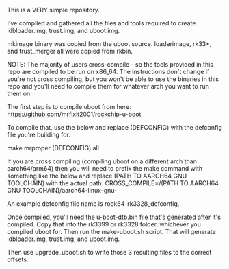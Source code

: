 This is a VERY simple repository.

I've compiled and gathered all the files and tools required to create idbloader.img, trust.img, and uboot.img.

mkimage binary was copied from the uboot source.
loaderimage, rk33*, and trust_merger all were copied from rkbin.

NOTE: The majority of users cross-compile - so the tools provided in this repo are compiled to be run on x86_64. The instructions don't change if you're not cross compiling, but you won't be able to use the binaries in this repo and you'll need to compile them for whatever arch you want to run them on. 

The first step is to compile uboot from here:
 https://github.com/mrfixit2001/rockchip-u-boot

To compile that, use the below and replace (DEFCONFIG) with the defconfig file you're building for.
 
 make mrproper (DEFCONFIG) all

If you are cross compiling (compiling uboot on a different arch than aarch64/arm64) then you will need to prefix the make command with something like the below and replace (PATH TO AARCH64 GNU TOOLCHAIN) with the actual path:
CROSS_COMPILE=/(PATH TO AARCH64 GNU TOOLCHAIN)/aarch64-linux-gnu-

An example defconfig file name is rock64-rk3328_defconfig.

Once compiled, you'll need the u-boot-dtb.bin file that's generated after it's compiled. Copy that into the rk3399 or rk3328 folder, whichever you compiled uboot for. Then run the make-uboot.sh script. That will generate idbloader.img, trust.img, and uboot.img.

Then use upgrade_uboot.sh to write those 3 resulting files to the correct offsets.
